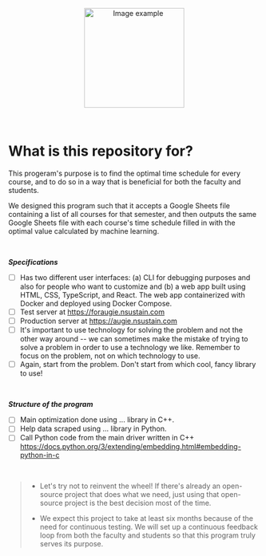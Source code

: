 <!-- TODO: Replace this image with final product gif -->
<p align="center">
  <img alt="Image example" src="https://twemoji.maxcdn.com/v/latest/svg/1fae0.svg" width="200px">
</p>

<br>

# What is this repository for?
This progeram's purpose is to find the optimal
time schedule for every course, and to do so
in a way that is beneficial for both the faculty
and students.

We designed this program such that it accepts
a Google Sheets file containing a list of all courses
for that semester, and then outputs the same Google Sheets file
with each course's time schedule filled in with
the optimal value calculated by machine learning.

<br>

***Specifications***<br>
- [ ] Has two different user interfaces: (a) CLI for debugging purposes and also for people who want to customize and (b) a web app built using HTML, CSS, TypeScript, and React. The web app containerized with Docker and deployed using Docker Compose.
- [ ] Test server at https://foraugie.nsustain.com
- [ ] Production server at https://augie.nsustain.com
- [ ] It's important to use technology for solving the problem and
not the other way around -- we can sometimes make the mistake of
trying to solve a problem in order to use a technology we like.
Remember to focus on the problem, not on which technology to use.
- [ ] Again, start from the problem. Don't start from which cool, fancy library to use!

<br>

***Structure of the program***<br>
- [ ] Main optimization done using ... library in C++.
- [ ] Help data scraped using ... library in Python.
- [ ] Call Python code from the main driver written in C++ https://docs.python.org/3/extending/embedding.html#embedding-python-in-c

<br>

> - Let's try not to reinvent the wheel! If there's already an open-source project that does what we need, just using that open-source project is the best decision most of the time.
>
> - We expect this project to take at least six months because of the need for continuous testing. We will set up a continuous feedback loop from both the faculty and students so that this program truly serves its purpose.

<br>
<br>
<br>

<!--

Co-authored-by: Deepak <77573925+deepakkrish212@users.noreply.github.com>
Co-authored-by: Marcus <79320268+0nab@users.noreply.github.com>


-->
